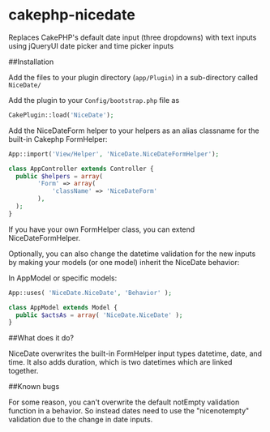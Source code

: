 cakephp-nicedate
================

Replaces CakePHP's default date input (three dropdowns) with text inputs using jQueryUI date picker and time picker inputs

##Installation

Add the files to your plugin directory (`app/Plugin`) in a sub-directory called `NiceDate/`

Add the plugin to your `Config/bootstrap.php` file as 

```php
CakePlugin::load('NiceDate');
```

Add the NiceDateForm helper to your helpers as an alias classname for the built-in Cakephp FormHelper:

```php
App::import('View/Helper', 'NiceDate.NiceDateFormHelper');

class AppController extends Controller {
  public $helpers = array(
		'Form' => array(
			'className' => 'NiceDateForm'
		),
  );
}
```

If you have your own FormHelper class, you can extend NiceDateFormHelper.

Optionally, you can also change the datetime validation for the new inputs by making your models (or one model) inherit the NiceDate behavior:

In AppModel or specific models:

```php
App::uses( 'NiceDate.NiceDate', 'Behavior' );

class AppModel extends Model {
  public $actsAs = array( 'NiceDate.NiceDate' );
}
```

##What does it do?

NiceDate overwrites the built-in FormHelper input types datetime, date, and time. It also adds duration, which is two datetimes which are linked together.

##Known bugs

For some reason, you can't overwrite the default notEmpty validation function in a behavior. So instead dates need to use the "nicenotempty" validation due to the change in date inputs.